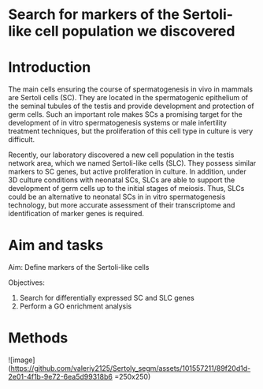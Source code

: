# Search for markers of the Sertoli-like cell population we discovered
# Introduction
The main cells ensuring the course of spermatogenesis in vivo in mammals are Sertoli cells (SC). They are located in the spermatogenic epithelium of the seminal tubules of the testis and provide development and protection of germ cells. Such an important role makes SCs a promising target for the development of in vitro spermatogenesis systems or male infertility treatment techniques, but the proliferation of this cell type in culture is very difficult.

Recently, our laboratory discovered a new cell population in the testis network area, which we named Sertoli-like cells (SLC). They possess similar markers to SC genes, but active proliferation in culture. In addition, under 3D culture conditions with neonatal SCs, SLCs are able to support the development of germ cells up to the initial stages of meiosis. Thus, SLCs could be an alternative to neonatal SCs in in vitro spermatogenesis technology, but more accurate assessment of their transcriptome and identification of marker genes is required.
# Aim and tasks

Aim:
Define markers of the Sertoli-like cells

Objectives:
1) Search for differentially expressed SC and SLC genes
2) Perform a GO enrichment analysis
# Methods
![image](https://github.com/valeriy2125/Sertoly_segm/assets/101557211/89f20d1d-2e01-4f1b-9e72-6ea5d99318b6 =250x250)

